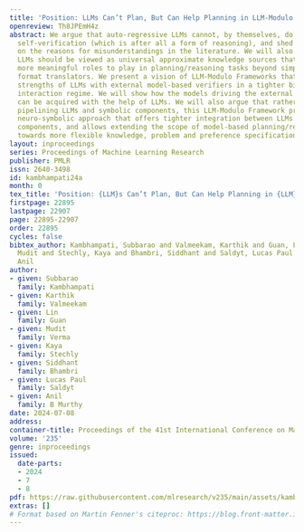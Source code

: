 ```yaml
---
title: 'Position: LLMs Can’t Plan, But Can Help Planning in LLM-Modulo Frameworks'
openreview: Th8JPEmH4z
abstract: We argue that auto-regressive LLMs cannot, by themselves, do planning or
  self-verification (which is after all a form of reasoning), and shed some light
  on the reasons for misunderstandings in the literature. We will also argue that
  LLMs should be viewed as universal approximate knowledge sources that have much
  more meaningful roles to play in planning/reasoning tasks beyond simple front-end/back-end
  format translators. We present a vision of LLM-Modulo Frameworks that combine the
  strengths of LLMs with external model-based verifiers in a tighter bi-directional
  interaction regime. We will show how the models driving the external verifiers themselves
  can be acquired with the help of LLMs. We will also argue that rather than simply
  pipelining LLMs and symbolic components, this LLM-Modulo Framework provides a better
  neuro-symbolic approach that offers tighter integration between LLMs and symbolic
  components, and allows extending the scope of model-based planning/reasoning regimes
  towards more flexible knowledge, problem and preference specifications.
layout: inproceedings
series: Proceedings of Machine Learning Research
publisher: PMLR
issn: 2640-3498
id: kambhampati24a
month: 0
tex_title: 'Position: {LLM}s Can’t Plan, But Can Help Planning in {LLM}-Modulo Frameworks'
firstpage: 22895
lastpage: 22907
page: 22895-22907
order: 22895
cycles: false
bibtex_author: Kambhampati, Subbarao and Valmeekam, Karthik and Guan, Lin and Verma,
  Mudit and Stechly, Kaya and Bhambri, Siddhant and Saldyt, Lucas Paul and B Murthy,
  Anil
author:
- given: Subbarao
  family: Kambhampati
- given: Karthik
  family: Valmeekam
- given: Lin
  family: Guan
- given: Mudit
  family: Verma
- given: Kaya
  family: Stechly
- given: Siddhant
  family: Bhambri
- given: Lucas Paul
  family: Saldyt
- given: Anil
  family: B Murthy
date: 2024-07-08
address:
container-title: Proceedings of the 41st International Conference on Machine Learning
volume: '235'
genre: inproceedings
issued:
  date-parts:
  - 2024
  - 7
  - 8
pdf: https://raw.githubusercontent.com/mlresearch/v235/main/assets/kambhampati24a/kambhampati24a.pdf
extras: []
# Format based on Martin Fenner's citeproc: https://blog.front-matter.io/posts/citeproc-yaml-for-bibliographies/
---
```

